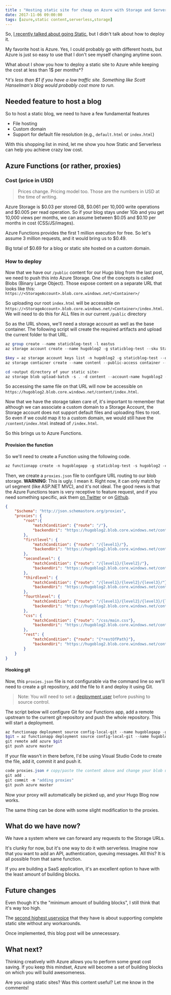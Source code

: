 ```yaml
---
title : "Hosting static site for cheap on Azure with Storage and Serverless"
date: 2017-11-06 09:00:00
tags: [azure,static content,serverless,storage]
---
```


So, [I recently talked about going Static](/post/breaking-the-shackles-of-server-frameworks-with-static-content), but I didn't talk about how to deploy it.

My favorite host is Azure. Yes, I could probably go with different hosts, but Azure is just so easy to use that I don't see myself changing anytime soon.

What about I show you how to deploy a static site to Azure while keeping the cost at less than 1$ per months*?

**it's less than $1 if you have a low traffic site. Something like Scott Hanselman's blog would probably cost more to run.*

## Needed feature to host a blog

So to host a static blog, we need to have a few fundamental features

* File hosting
* Custom domain 
* Support for default file resolution (e.g., `default.html` or `index.html`)

With this shopping list in mind, let me show you how Static and Serverless can help you achieve crazy low cost. 

## Azure Functions (or rather, proxies)

### Cost (price in USD)

> Prices change. Pricing model too. Those are the numbers in USD at the time of writing.

Azure Storage is $0.03 per stored GB, $0.061 per 10,000 write operations and $0.005 per read operation. So if your blog stays under 1Gb and you get 10,000 views per months, we can assume between $0.05 and $0.10 per months in cost (CSS/JS/images).

Azure Functions provides the first 1 million execution for free. So let's assume 3 million requests, and it would bring us to $0.49.

Big total of $0.69 for a blog or static site hosted on a custom domain. 

### How to deploy

Now that we have our `/public` content for our Hugo blog from the last post, we need to push this into Azure Storage. One of the concepts is called Blobs (Binary Large Object). Those expose content on a separate URL that looks like this: `https://<StorageAccount>.blob.core.windows.net/<Container>/`

So uploading our root `index.html` will be accessible on `https://<StorageAccount>.blob.core.windows.net/<Container>/index.html`. We will need to do this for ALL files in our current `/public` directory

So as the URL shows, we'll need a storage account as well as the base container. The following script will create the required artifacts and upload the current folder to that URL.

```powershell
az group create --name staticblog-test -l eastus
az storage account create --name hugoblog2 -g staticblog-test --sku Standard_LRS

$key = az storage account keys list -n hugoblog2 -g staticblog-test --query [0].value -o tsv
az storage container create --name content --public-access container --account-name hugoblog2 --account-key $key

cd <output directory of your static site>
az storage blob upload-batch -s . -d content --account-name hugoblog2 --account-key $key --max-connections 20
```

So accessing the same file on that URL will now be accessible on `https://hugoblog2.blob.core.windows.net/content/index.html`.

Now that we have the storage taken care of, it's important to remember that although we can associate a custom domain to a Storage Account, the Storage account does not support default files and uploading files to root. So even if we could map it to a custom domain, we would still have the `/content/index.html` instead of `/index.html`. 

So this brings us to Azure Functions.

#### Provision the function

So we'll need to create a Function using the following code. 

```powershell 
az functionapp create -n hugoblogapp -g staticblog-test -s hugoblog2 -c eastus2
```

Then, we create a `proxies.json` file to configure URL routing to our blob storage. **WARNING**: This is ugly. I mean it. Right now, it can only match by url segment (like ASP.NET MVC), and it's not ideal. The good news is that the Azure Functions team is very receptive to feature request, and if you need something specific, ask them [on Twitter](https://twitter.com/AzureFunctions) or on [Github](https://github.com/Azure/Azure-Functions/issues).

```json
{
    "$schema": "http://json.schemastore.org/proxies",
    "proxies": {
        "root":{
            "matchCondition": {"route": "/"},
            "backendUri": "https://hugoblog2.blob.core.windows.net/content/index.html"
        },
        "firstlevel": {
            "matchCondition": {"route": "/{level1}/"},
            "backendUri": "https://hugoblog2.blob.core.windows.net/content/{level1}/index.html"
        },
        "secondlevel": {
            "matchCondition": {"route": "/{level1}/{level2}/"},
            "backendUri": "https://hugoblog2.blob.core.windows.net/content/{level1}/{level2}/index.html"
        },
        "thirdlevel": {
            "matchCondition": {"route": "/{level1}/{level2}/{level3}/"},
            "backendUri": "https://hugoblog2.blob.core.windows.net/content/{level1}/{level2}/{level3}/index.html"
        },
        "fourthlevel": {
            "matchCondition": {"route": "/{level1}/{level2}/{level3}/{level4}/"},
            "backendUri": "https://hugoblog2.blob.core.windows.net/content/{level1}/{level2}/{level3}/{level4}/index.html"
        },
        "css": {
            "matchCondition": {"route": "/css/main.css"},
            "backendUri": "https://hugoblog2.blob.core.windows.net/content/css/main.css"
        },
        "rest": {
            "matchCondition": {"route": "{*restOfPath}"},
            "backendUri": "https://hugoblog2.blob.core.windows.net/content/{restOfPath}"
        }
    }
}
```

#### Hooking git

Now, this `proxies.json` file is not configurable via the command line so we'll need to create a git repository, add the file to it and deploy it using Git.

> Note: You will need to set a [deployment user](https://docs.microsoft.com/en-us/cli/azure/webapp/deployment/user?view=azure-cli-latest&WT.mc_id=maximerouiller-blog-marouill) before pushing to source control.

The script below will configure Git for our Functions app, add a remote upstream to the current git repository and push the whole repository. This will start a deployment. 


```powershell
az functionapp deployment source config-local-git --name hugoblogapp -g staticblog-test
$git = az functionapp deployment source config-local-git --name hugoblogapp -g staticblog-test -o tsv
git remote add azure $git
git push azure master
```

If your file wasn't in there before, I'd be using Visual Studio Code to create the file, add it, commit it and push it.

```powershell
code proxies.json # copy/paste the content above and change your blob url
git add .
git commit -m "adding proxies"
git push azure master
```

Now your proxy will automatically be picked up, and your Hugo Blog now works.

The same thing can be done with some slight modification to the proxies.

## What do we have now? 

We have a system where we can forward any requests to the Storage URLs.

It's clunky for now, but it's one way to do it with serverless. Imagine now that you want to add an API, authentication, queuing messages. All this? It is all possible from that same function.

If you are building a SaaS application, it's an excellent option to have with the least amount of building blocks.

## Future changes

Even though it's the "minimum amount of building blocks", I still think that it's way too high.

The [second highest uservoice](https://feedback.azure.com/forums/217298-storage/suggestions/6417741-static-website-hosting-in-azure-blob-storage?WT.mc_id=maximerouiller-blog-marouill) that they have is about supporting complete static site without any workarounds.

Once implemented, this blog post will be unnecessary.

## What next?

Thinking creatively with Azure allows you to perform some great cost saving. If you keep this mindset, Azure will become a set of building blocks on which you will build awesomeness. 

Are you using static sites? Was this content useful? Let me know in the comments!